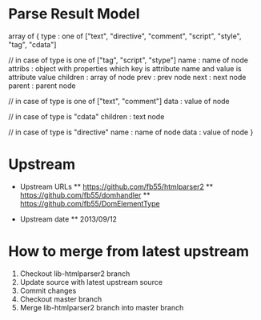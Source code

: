 Parse Result Model
============================================
array of
{
  type : one of ["text", "directive",  "comment",  "script",  "style", "tag",  "cdata"]

  // in case of type is one of ["tag", "script", "stype"]
  name : name of node
  attribs : object with properties which key is attribute name and value is attribute value
  children : array of node
  prev : prev node
  next : next node
  parent : parent node

  // in case of type is one of ["text", "comment"]
  data : value of node

  // in case of type is "cdata"
  children : text node

  // in case of type is "directive"
  name : name of node
  data : value of node
}


Upstream
============================================
* Upstream URLs
** https://github.com/fb55/htmlparser2
** https://github.com/fb55/domhandler
** https://github.com/fb55/DomElementType

* Upstream date
** 2013/09/12

How to merge from latest upstream
============================================
1. Checkout lib-htmlparser2 branch
2. Update source with latest upstream source
3. Commit changes
4. Checkout master branch
5. Merge lib-htmlparser2 branch into master branch
